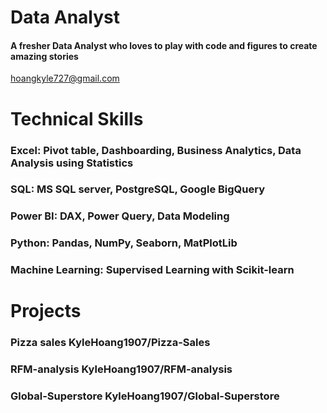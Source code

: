 # Data Analyst

#### A fresher Data Analyst who loves to play with code and figures to create amazing stories 

 hoangkyle727@gmail.com
 
# Technical Skills
### Excel: Pivot table, Dashboarding, Business Analytics, Data Analysis using Statistics
### SQL: MS SQL server, PostgreSQL, Google BigQuery 
### Power BI: DAX, Power Query, Data Modeling
### Python: Pandas, NumPy, Seaborn, MatPlotLib
### Machine Learning: Supervised Learning with Scikit-learn

# Projects
 ### Pizza sales KyleHoang1907/Pizza-Sales 
 ### RFM-analysis KyleHoang1907/RFM-analysis 
 ### Global-Superstore KyleHoang1907/Global-Superstore 






